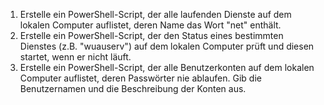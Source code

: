 1. Erstelle ein PowerShell-Script, der alle laufenden Dienste auf dem lokalen Computer auflistet, deren Name das Wort "net" enthält.
2. Erstelle ein PowerShell-Script, der den Status eines bestimmten Dienstes (z.B. "wuauserv") auf dem lokalen Computer prüft und diesen startet, wenn er nicht läuft.
3. Erstelle ein PowerShell-Script, der alle Benutzerkonten auf dem lokalen Computer auflistet, deren Passwörter nie ablaufen. Gib die Benutzernamen und die Beschreibung der Konten aus.